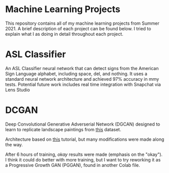 # Machine Learning Projects
This repository contains all of my machine learning projects from Summer 2021. A brief description of each project can be found below. I tried to explain what I as doing in detail throughout each project.

# ASL Classifier
An ASL Classifier neural network that can detect signs from the American Sign Language alphabet, including space, del, and nothing. It uses a standard neural network architecture and achieved 97% accuracy in mmy tests. Potential future work includes real time integration with Snapchat via Lens Studio

# DCGAN
Deep Convolutional Generative Adverserial Network (DGCAN) designed to learn to replicate landscape paintings from [this](https://www.kaggle.com/ipythonx/wikiart-gangogh-creating-art-gan) dataset. 

Architecture based on [this](https://www.kaggle.com/jadeblue/dcgans-and-techniques-to-optimize-them) tutorial, but many modifications were made along the way. 

After 6 hours of training, *okay* results were made (emphasis on the "okay"). I think it could do better with more training, but I want to try reworking it as a Progressive Growth GAN (PGGAN), found in another Colab file. 
